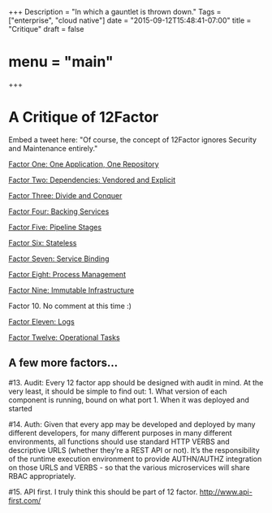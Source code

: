+++
Description = "In which a gauntlet is thrown down."
Tags = ["enterprise", "cloud native"]
date = "2015-09-12T15:48:41-07:00"
title = "Critique"
draft = false
# menu = "main"

+++
# A Critique of 12Factor

Embed a tweet here:
 "Of course, the concept of 12Factor ignores Security and Maintenance entirely."

[Factor One: One Application, One Repository](/factor/one)

[Factor Two: Dependencies: Vendored and Explicit](/factor/two)

[Factor Three: Divide and Conquer](/factor/three)

[Factor Four: Backing Services](/factor/four)

[Factor Five: Pipeline Stages](/factor/five)

[Factor Six: Stateless](/factor/six)

[Factor Seven: Service Binding](/factor/seven)

[Factor Eight: Process Management](/factor/eight)

[Factor Nine: Immutable Infrastructure](/factor/nine)

Factor 10. No comment at this time :)

[Factor Eleven: Logs](/factor/eleven)

[Factor Twelve: Operational Tasks](/factor/twelve)

## A few more factors...

  #13. Audit: Every 12 factor app should be designed with audit in mind. At the very least, it should be simple to find out:
    1. What version of each component is running, bound on what port
    1. When it was deployed and started

  #14. Auth: Given that every app may be developed and deployed by many different developers, for many different purposes in many different environments, all functions should use standard HTTP VERBS and descriptive URLS (whether they’re a REST API or not). It’s the responsibility of the runtime execution environment to provide AUTHN/AUTHZ integration on those URLS and VERBS - so that the various microservices will share RBAC appropriately.

  #15. API first. I truly think this should be part of 12 factor. http://www.api-first.com/
